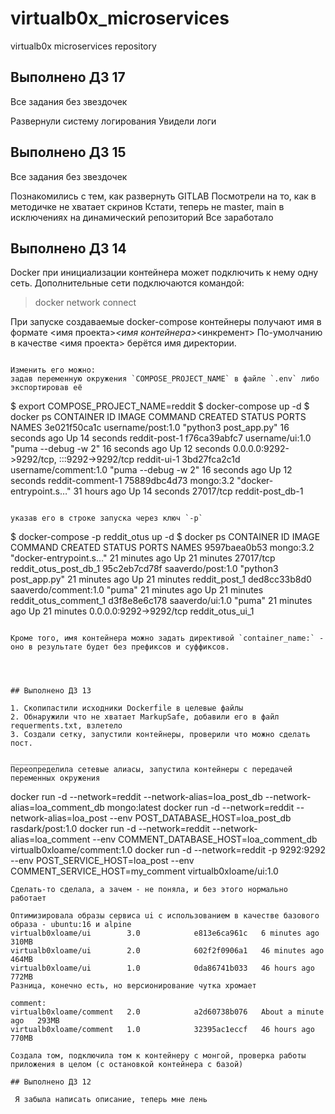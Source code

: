 # virtualb0x_microservices
virtualb0x microservices repository

## Выполнено ДЗ 17
Все задания без звездочек

Развернули систему логирования
Увидели логи


## Выполнено ДЗ 15
Все задания без звездочек

Познакомились с тем, как развернуть GITLAB
Посмотрели на то, как в методичке не хватает скринов
Кстати, теперь не master, main в исключениях на динамический репозиторий
Все заработало



## Выполнено ДЗ 14
Docker при инициализации контейнера может подключить к нему  одну сеть.
Дополнительные сети подключаются командой:

> docker network connect <network> <container>

При запуске создаваемые docker-compose контейнеры получают имя в формате <имя проекта>_<имя контейнера>_<инкремент>
По-умолчанию в качестве <имя проекта> берётся имя директории.

```

Изменить его можно:
задав переменную окружения `COMPOSE_PROJECT_NAME` в файле `.env` либо экспортировав её

```
$ export COMPOSE_PROJECT_NAME=reddit
$ docker-compose up -d
$ docker ps
CONTAINER ID   IMAGE                  COMMAND                  CREATED          STATUS          PORTS                                       NAMES
3e021f50ca1c   username/post:1.0      "python3 post_app.py"    16 seconds ago   Up 14 seconds                                               reddit-post-1
f76ca39abfc7   username/ui:1.0        "puma --debug -w 2"      16 seconds ago   Up 12 seconds   0.0.0.0:9292->9292/tcp, :::9292->9292/tcp   reddit-ui-1
3bd27fca2c1d   username/comment:1.0   "puma --debug -w 2"      16 seconds ago   Up 12 seconds                                               reddit-comment-1
75889dbc4d73   mongo:3.2              "docker-entrypoint.s…"   31 hours ago     Up 14 seconds   27017/tcp                                   reddit-post_db-1
```

указав его в строке запуска через ключ `-p`

```
$ docker-compose -p reddit_otus up -d
$ docker ps
CONTAINER ID   IMAGE                  COMMAND                   CREATED          STATUS          PORTS                    NAMES
9597baea0b53   mongo:3.2              "docker-entrypoint.s…"   21  minutes ago   Up 21 minutes   27017/tcp                reddit_otus_post_db_1
95c2eb7cd78f   saaverdo/post:1.0      "python3 post_app.py"    21  minutes ago   Up 21 minutes                            reddit_post_1
ded8cc33b8d0   saaverdo/comment:1.0   "puma"                   21  minutes ago   Up 21 minutes                            reddit_otus_comment_1
d3f8e8e6c178   saaverdo/ui:1.0        "puma"                   21  minutes ago   Up 21 minutes   0.0.0.0:9292->9292/tcp   reddit_otus_ui_1
```

Кроме того, имя контейнера можно задать директивой `container_name:` - оно в результате будет без префиксов и суффиксов.




## Выполнено ДЗ 13

1. Скопипастили исходники Dockerfile в целевые файлы
2. Обнаружили что не хватает MarkupSafe, добавили его в файл requerments.txt, взлетело
3. Создали сетку, запустили контейнеры, проверили что можно сделать пост.

___________
Переопределила сетевые алиасы, запустила контейнеры с передачей переменных окружения
```
docker run -d --network=reddit --network-alias=loa_post_db --network-alias=loa_comment_db mongo:latest
docker run -d --network=reddit --network-alias=loa_post --env POST_DATABASE_HOST=loa_post_db rasdark/post:1.0
docker run -d --network=reddit --network-alias=loa_comment --env COMMENT_DATABASE_HOST=loa_comment_db  virtualb0xloame/comment:1.0
docker run -d --network=reddit -p 9292:9292 --env POST_SERVICE_HOST=loa_post --env COMMENT_SERVICE_HOST=my_comment virtualb0xloame/ui:1.0
```
Сделать-то сделала, а зачем - не поняла, и без этого нормально работает

Оптимизировала образы сервиса ui с использованием в качестве базового образа - ubuntu:16 и alpine
virtualb0xloame/ui        3.0            e813e6ca961c   6 minutes ago    310MB
virtualb0xloame/ui        2.0            602f2f0906a1   46 minutes ago   464MB
virtualb0xloame/ui        1.0            0da86741b033   46 hours ago     772MB
Разница, конечно есть, но версионирование чутка хромает

comment:
virtualb0xloame/comment   2.0            a2d60738b076   About a minute ago   293MB
virtualb0xloame/comment   1.0            32395ac1eccf   46 hours ago         770MB

Создала том, подключила том к контейнеру с монгой, проверка работы приложения в целом (с остановкой контейнера с базой)

## Выполнено ДЗ 12

 Я забыла написать описание, теперь мне лень
